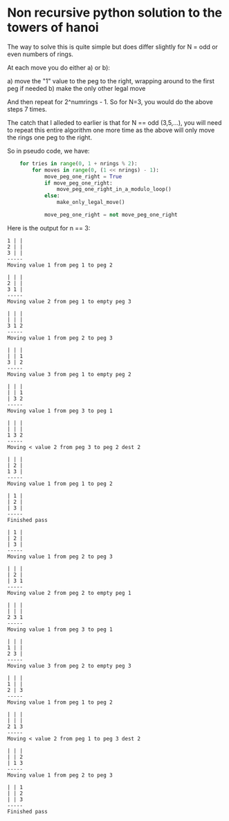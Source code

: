 Non recursive python solution to the towers of hanoi
====================================================

The way to solve this is quite simple but does differ slightly for N = odd or even numbers of rings.

At each move you do either a) or b):

a) move the "1" value to the peg to the right, wrapping around to the first peg if needed
b) make the only other legal move

And then repeat for 2^numrings - 1. So for N=3, you would do the above steps 7 times.

The catch that I alleded to earlier is that for N == odd (3,5,...), you will need to repeat this
entire algorithm one more time as the above will only move the rings one peg to the right. 

So in pseudo code, we have:

```Python
    for tries in range(0, 1 + nrings % 2):
        for moves in range(0, (1 << nrings) - 1):
            move_peg_one_right = True
            if move_peg_one_right:
                move_peg_one_right_in_a_modulo_loop()
            else:
                make_only_legal_move()

            move_peg_one_right = not move_peg_one_right
```

Here is the output for n == 3:
```
1 | | 
2 | | 
3 | | 
-----
Moving value 1 from peg 1 to peg 2

| | | 
2 | | 
3 1 | 
-----
Moving value 2 from peg 1 to empty peg 3

| | | 
| | | 
3 1 2 
-----
Moving value 1 from peg 2 to peg 3

| | | 
| | 1 
3 | 2 
-----
Moving value 3 from peg 1 to empty peg 2

| | | 
| | 1 
| 3 2 
-----
Moving value 1 from peg 3 to peg 1

| | | 
| | | 
1 3 2 
-----
Moving < value 2 from peg 3 to peg 2 dest 2

| | | 
| 2 | 
1 3 | 
-----
Moving value 1 from peg 1 to peg 2

| 1 | 
| 2 | 
| 3 | 
-----
Finished pass

| 1 | 
| 2 | 
| 3 | 
-----
Moving value 1 from peg 2 to peg 3

| | | 
| 2 | 
| 3 1 
-----
Moving value 2 from peg 2 to empty peg 1

| | | 
| | | 
2 3 1 
-----
Moving value 1 from peg 3 to peg 1

| | | 
1 | | 
2 3 | 
-----
Moving value 3 from peg 2 to empty peg 3

| | | 
1 | | 
2 | 3 
-----
Moving value 1 from peg 1 to peg 2

| | | 
| | | 
2 1 3 
-----
Moving < value 2 from peg 1 to peg 3 dest 2

| | | 
| | 2 
| 1 3 
-----
Moving value 1 from peg 2 to peg 3

| | 1 
| | 2 
| | 3 
-----
Finished pass

```

